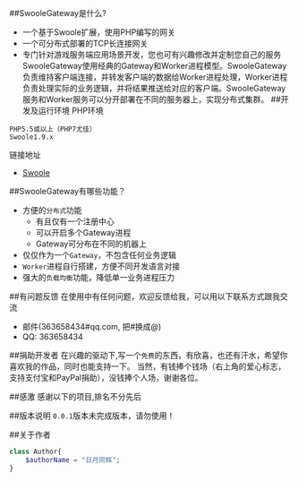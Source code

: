 ##SwooleGateway是什么?
* 一个基于Swoole扩展，使用PHP编写的网关
* 一个可分布式部署的TCP长连接网关
* 专门针对游戏服务端应用场景开发，您也可有兴趣修改并定制您自己的服务
SwooleGateway使用经典的Gateway和Worker进程模型。SwooleGateway负责维持客户端连接，并转发客户端的数据给Worker进程处理，Worker进程负责处理实际的业务逻辑，并将结果推送给对应的客户端。SwooleGateway服务和Worker服务可以分开部署在不同的服务器上，实现分布式集群。
##开发及运行环境
PHP环境
```
PHP5.5或以上（PHP7尤佳）
Swoole1.9.x
```
链接地址
* [Swoole](http://www.swoole.com)


##SwooleGateway有哪些功能？

* 方便的`分布式`功能
    *  有且仅有一个注册中心
    *  可以开启多个Gateway进程
    *  Gateway可分布在不同的机器上
* 仅仅作为一个`Gateway`，不包含任何业务逻辑
* `Worker`进程自行搭建，方便不同开发语言对接
* 强大的`负载均衡`功能，降低单一业务进程压力


##有问题反馈
在使用中有任何问题，欢迎反馈给我，可以用以下联系方式跟我交流

* 邮件(363658434#qq.com, 把#换成@)
* QQ: 363658434

##捐助开发者
在兴趣的驱动下,写一个`免费`的东西，有欣喜，也还有汗水，希望你喜欢我的作品，同时也能支持一下。
当然，有钱捧个钱场（右上角的爱心标志，支持支付宝和PayPal捐助），没钱捧个人场，谢谢各位。

##感激
感谢以下的项目,排名不分先后

##版本说明
`0.0.1`版本未完成版本，请勿使用！

##关于作者


```PHP
class Author{
    $authorName = "日月同辉";
}
```